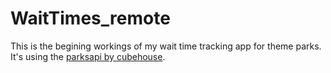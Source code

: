 # WaitTimes_remote
This is the begining workings of my wait time tracking app for theme parks. It's using the [parksapi by cubehouse](https://github.com/ThemeParks/parksapi).
